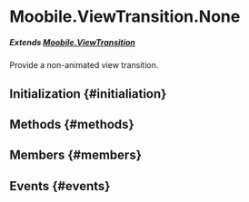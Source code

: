 Moobile.ViewTransition.None
================================================================================

##### Extends [Moobile.ViewTransition](ViewTransition/ViewTransition.md)

Provide a non-animated view transition.

Initialization {#initialiation}
--------------------------------------------------------------------------------

Methods {#methods}
--------------------------------------------------------------------------------


Members {#members}
--------------------------------------------------------------------------------


Events {#events}
--------------------------------------------------------------------------------